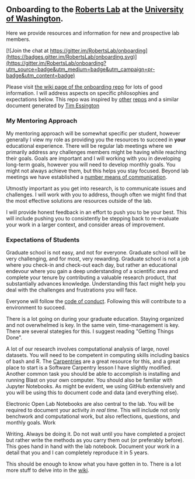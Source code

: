 ## Onboarding to the [Roberts Lab](faculty.washington.edu/sr320) at the [University of Washington](https://www.washington.edu/).

Here we provide resources and information for new and prospective lab members.

[![Join the chat at https://gitter.im/RobertsLab/onboarding](https://badges.gitter.im/RobertsLab/onboarding.svg)](https://gitter.im/RobertsLab/onboarding?utm_source=badge&utm_medium=badge&utm_campaign=pr-badge&utm_content=badge)

Please visit [the wiki page of the onboarding repo](https://github.com/RobertsLab/onboarding/wiki) for lots of good information. I will address aspects on specific philosophies and expectations below. This repo was inspired by [other](https://github.com/WhitakerLab/Onboarding) [repos](https://github.com/BikLab/lab-onboarding) and a similar document generated by [Tim Essington](https://fish.uw.edu/faculty/tim-essington/)


### My Mentoring Approach
My mentoring approach will be somewhat specific per student, however generally I view my role as providing you the resources to succeed in **your** educational experience. There will be regular lab meetings where we primarily address any challenges members might be having while reaching their goals. Goals are important and I will working with you in developing long-term goals, however you will need to develop monthly goals. You might not always achieve them, but this helps you stay focused. Beyond lab meetings we have established a [number means of communication](https://github.com/RobertsLab/onboarding/wiki/Communication). 

Utmostly important as you get into research, is to communicate issues and challenges. I will work with you to address, though often we might find that the most effective solutions are resources outside of the lab. 

I will provide honest feedback in an effort to push you to be your best. This will include  pushing you to consistently be stepping back to re-evaluate your work in a larger context, and consider areas of improvement. 


### Expectations of Students
Graduate school is not easy, and not for everyone. Graduate school will be very challenging, and for most, very rewarding. Graduate school is not a job where you check-in and check-out each day, but rather an educational endevour where you gain a deep understanding of a scientific area and complete your tenure by contributing a valuable research product, that substantially advances knowledge. Understanding this fact might help you deal with the challenges and frustrations you will face.    

Everyone will follow the [code of conduct](https://github.com/RobertsLab/onboarding/wiki/Code-of-Conduct). Following this will contribute to a environment to succeed. 

There is a lot going on during your graduate education. Staying organized and not overwhelmed is key. In the same vein, time-management is key. There are several stategies for this. I suggest reading "Getting Things Done".

A lot of our research involves computational analysis of large, novel datasets. You will need to be competent in computing skills including basics of bash and R. The [Carpentries](https://software-carpentry.org/) are a great resource for this, and a great place to start is a Software Carpentry lesson I have slightly modified. Another common task you should be able to accomplish is installing and running Blast on your own computer. You should also be familiar with Jupyter Notebooks. As might be evident, we using GitHub extensively and you will be using this to document code and data (and everything else).

Electronic Open Lab Notebooks are also central to the lab. You will be required to document your activity _in real time_. This will include not only benchwork and computational work, but also reflections, questions, and monthly goals. Work 

Writing. Always be doing it. Do not wait until you have completed a project but rather write the methods as you carry them out (or preferably before). This goes hand in hand with the lab notebook. Document your work in a detail that you and I can completely reproduce it in 5 years. 


This should be enough to know what you have gotten in to. 
There is a lot more stuff to delve into in the [wiki](https://github.com/RobertsLab/onboarding/wiki).






